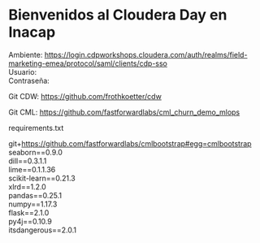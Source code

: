 # Bienvenidos al Cloudera Day en Inacap

Ambiente: https://login.cdpworkshops.cloudera.com/auth/realms/field-marketing-emea/protocol/saml/clients/cdp-sso  
Usuario:  
Contraseña:  

Git CDW:  https://github.com/frothkoetter/cdw  

Git CML:  https://github.com/fastforwardlabs/cml_churn_demo_mlops  

requirements.txt  

git+https://github.com/fastforwardlabs/cmlbootstrap#egg=cmlbootstrap  
seaborn==0.9.0  
dill==0.3.1.1   
lime==0.1.1.36   
scikit-learn==0.21.3   
xlrd==1.2.0  
pandas==0.25.1  
numpy==1.17.3  
flask==2.1.0  
py4j==0.10.9  
itsdangerous==2.0.1  
